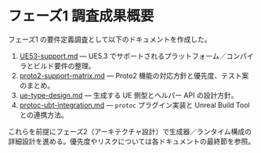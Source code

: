 # フェーズ1 調査成果概要

フェーズ1 の要件定義調査として以下のドキュメントを作成した。

1. [UE53-support.md](UE53-support.md) — UE5.3 でサポートされるプラットフォーム／コンパイラとビルド要件の整理。
2. [proto2-support-matrix.md](proto2-support-matrix.md) — Proto2 機能の対応方針と優先度、テスト案のまとめ。
3. [ue-type-design.md](ue-type-design.md) — 生成する UE 側型とヘルパー API の設計方針。
4. [protoc-ubt-integration.md](protoc-ubt-integration.md) — `protoc` プラグイン実装と Unreal Build Tool との連携方法。

これらを前提にフェーズ2（アーキテクチャ設計）で生成器／ランタイム構成の詳細設計を進める。優先度やリスクについては各ドキュメントの最終節を参照。

